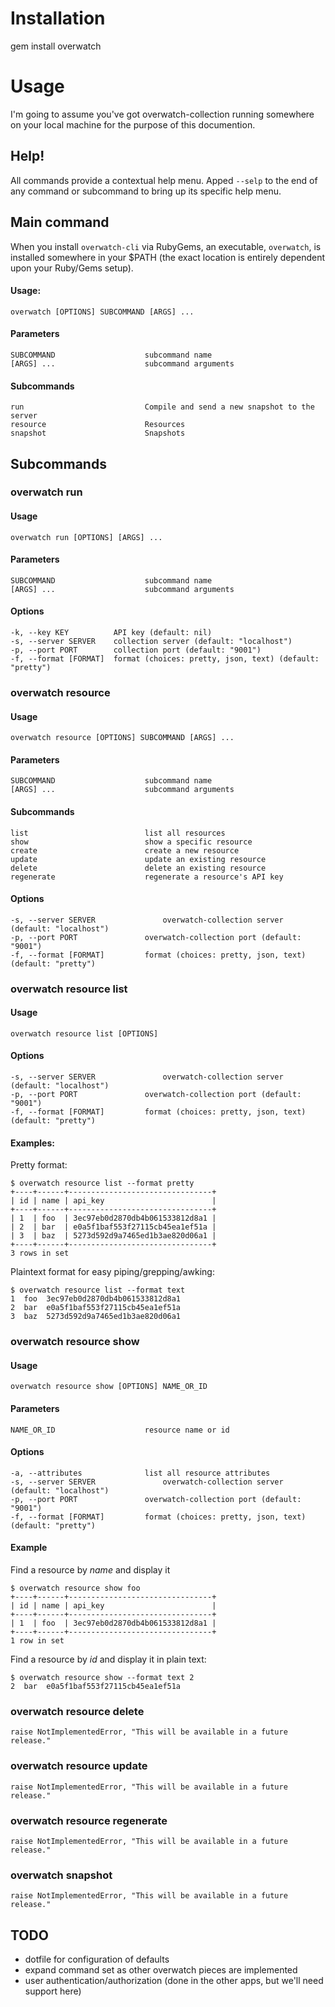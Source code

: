 # Installation

  gem install overwatch

  
# Usage

I'm going to assume you've got overwatch-collection running somewhere on your local machine for the purpose of this documention.

## Help!

All commands provide a contextual help menu. Apped `--selp` to the end of any command or subcommand to bring up its specific help menu.

## Main command

When you install `overwatch-cli` via RubyGems, an executable, `overwatch`, is installed somewhere in your $PATH (the exact location is entirely dependent upon your Ruby/Gems setup).

#### Usage:
    overwatch [OPTIONS] SUBCOMMAND [ARGS] ...

#### Parameters

    SUBCOMMAND                    subcommand name
    [ARGS] ...                    subcommand arguments

#### Subcommands

    run                           Compile and send a new snapshot to the server
    resource                      Resources
    snapshot                      Snapshots
    

## Subcommands

### overwatch run

#### Usage

    overwatch run [OPTIONS] [ARGS] ...
    
#### Parameters

    SUBCOMMAND                    subcommand name
    [ARGS] ...                    subcommand arguments

#### Options

    -k, --key KEY          API key (default: nil)
    -s, --server SERVER    collection server (default: "localhost")
    -p, --port PORT        collection port (default: "9001")
    -f, --format [FORMAT]  format (choices: pretty, json, text) (default: "pretty")


### overwatch resource

#### Usage
    
    overwatch resource [OPTIONS] SUBCOMMAND [ARGS] ...

#### Parameters
        
    SUBCOMMAND                    subcommand name
    [ARGS] ...                    subcommand arguments

#### Subcommands

    list                          list all resources
    show                          show a specific resource
    create                        create a new resource
    update                        update an existing resource
    delete                        delete an existing resource
    regenerate                    regenerate a resource's API key

#### Options

    -s, --server SERVER               overwatch-collection server (default: "localhost")
    -p, --port PORT               overwatch-collection port (default: "9001")
    -f, --format [FORMAT]         format (choices: pretty, json, text) (default: "pretty")

### overwatch resource list

#### Usage
      
    overwatch resource list [OPTIONS]

#### Options

    -s, --server SERVER               overwatch-collection server (default: "localhost")
    -p, --port PORT               overwatch-collection port (default: "9001")
    -f, --format [FORMAT]         format (choices: pretty, json, text) (default: "pretty")

#### Examples:

Pretty format:

    $ overwatch resource list --format pretty
    +----+------+--------------------------------+
    | id | name | api_key                        |
    +----+------+--------------------------------+
    | 1  | foo  | 3ec97eb0d2870db4b061533812d8a1 |
    | 2  | bar  | e0a5f1baf553f27115cb45ea1ef51a |
    | 3  | baz  | 5273d592d9a7465ed1b3ae820d06a1 |
    +----+------+--------------------------------+
    3 rows in set
        
Plaintext format for easy piping/grepping/awking:

    $ overwatch resource list --format text
    1  foo  3ec97eb0d2870db4b061533812d8a1 
    2  bar  e0a5f1baf553f27115cb45ea1ef51a 
    3  baz  5273d592d9a7465ed1b3ae820d06a1


### overwatch resource show

#### Usage
    
    overwatch resource show [OPTIONS] NAME_OR_ID

#### Parameters

    NAME_OR_ID                    resource name or id

#### Options

    -a, --attributes              list all resource attributes
    -s, --server SERVER               overwatch-collection server (default: "localhost")
    -p, --port PORT               overwatch-collection port (default: "9001")
    -f, --format [FORMAT]         format (choices: pretty, json, text) (default: "pretty")

#### Example

Find a resource by _name_ and display it

    $ overwatch resource show foo
    +----+------+--------------------------------+
    | id | name | api_key                        |
    +----+------+--------------------------------+
    | 1  | foo  | 3ec97eb0d2870db4b061533812d8a1 |
    +----+------+--------------------------------+
    1 row in set

Find a resource by _id_ and display it in plain text:

    $ overwatch resource show --format text 2
    2  bar  e0a5f1baf553f27115cb45ea1ef51a

### overwatch resource delete
  
    raise NotImplementedError, "This will be available in a future release."

### overwatch resource update

    raise NotImplementedError, "This will be available in a future release."
    
### overwatch resource regenerate

    raise NotImplementedError, "This will be available in a future release."

### overwatch snapshot

    raise NotImplementedError, "This will be available in a future release."



## TODO

* dotfile for configuration of defaults
* expand command set as other overwatch pieces are implemented
* user authentication/authorization (done in the other apps, but we'll need support here)

